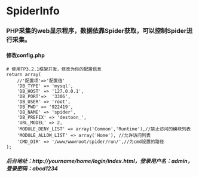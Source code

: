 # SpiderInfo
### PHP采集的web显示程序，数据依靠Spider获取，可以控制Spider进行采集。

#### 修改config.php
```
# 使用TP3.2.1框架开发，修改为你的配置信息
return array(
    //'配置项'=>'配置值'
    'DB_TYPE' => 'mysql',
    'DB_HOST' => '127.0.0.1',
    'DB_PORT'=>  '3306',
    'DB_USER' => 'root',
    'DB_PWD' => '922419',
    'DB_NAME' => 'spider',
    'DB_PREFIX' => 'destoon_',
    'URL_MODEL' => 2,
    'MODULE_DENY_LIST' => array('Common','Runtime'),//禁止访问的模块列表
    'MODULE_ALLOW_LIST' => array('Home'), //允许访问列表
    'CMD_DIR' => '/www/wwwroot/spider/run/',//为cmd设置的路径
);
```

##### 后台地址：http://yourname/home/login/index.html，登录用户名：admin，登录密码：abcd1234
